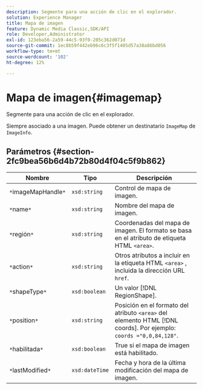 ```yaml
---
description: Segmente para una acción de clic en el explorador.
solution: Experience Manager
title: Mapa de imagen
feature: Dynamic Media Classic,SDK/API
role: Developer,Administrator
exl-id: 123eba56-2a59-44c5-93f0-205c362d071d
source-git-commit: 1ec8b59f442eb96c6c3f5f1405d57a38a86bd056
workflow-type: tm+mt
source-wordcount: '102'
ht-degree: 12%

---
```


# Mapa de imagen{#imagemap}

Segmente para una acción de clic en el explorador.

Siempre asociado a una imagen. Puede obtener un destinatario `ImageMap` de `ImageInfo`.

## Parámetros {#section-2fc9bea56b6d4b72b80d4f04c5f9b862}

| Nombre | Tipo | Descripción |
|---|---|---|
| `*`imageMapHandle`*` | `xsd:string` | Control de mapa de imagen. |
| `*`name`*` | `xsd:string` | Nombre del mapa de imagen. |
| `*`región`*` | `xsd:string` | Coordenadas del mapa de imagen. El formato se basa en el atributo de etiqueta HTML `<area>`. |
| `*`action`*` | `xsd:string` | Otros atributos a incluir en la etiqueta HTML `<area>` , incluida la dirección URL `href`. |
| `*`shapeType`*` | `xsd:boolean` | Un valor [!DNL RegionShape]. |
| `*`position`*` | `xsd:string` | Posición en el formato del atributo `<area>` del elemento HTML [!DNL coords]. Por ejemplo: `coords ="0,0,84,128"`. |
| `*`habilitada`*` | `xsd:boolean` | True si el mapa de imagen está habilitado. |
| `*`lastModified`*` | `xsd:dateTime` | Fecha y hora de la última modificación del mapa de imagen. |
